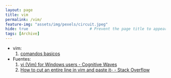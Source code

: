 ```yaml
---
layout: page
title: vim
permalink: /vim/
feature-img: "assets/img/pexels/circuit.jpeg"
hide: true                           # Prevent the page title to appear in the navbar
tags: [Archive]
---
```


 - vim:
   1. [comandos basicos](https://1drv.ms/t/s!Ao7XU8WS7J16gTwm8O8zLPBCOMX-?e=tG7K6h)
 - Fuentes:
   1. [vi (Vim) for Windows users - Cognitive Waves](https://cognitivewaves.wordpress.com/vi-editor/)
   2. [How to cut an entire line in vim and paste it- - Stack Overflow](https://stackoverflow.com/questions/8773299/how-to-cut-an-entire-line-in-vim-and-paste-it)
   